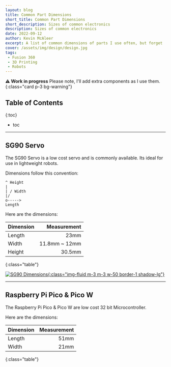 ```yaml
---
layout: blog
title: Common Part Dimensions
short_title: Common Part Dimensions
short_description: Sizes of common electronics
description: Sizes of common electronics
date: 2022-09-12
author: Kevin McAleer
excerpt: A list of common dimensions of parts I use often, but forget
cover: /assets/img/design/design.jpg
tags:
 - Fusion 360
 - 3D Printing
 - Robots
---
```


**⚠️ Work in progress** Please note, I'll add extra components as I use them.
{:class="card p-3 bg-warning"}

## Table of Contents

{:toc}
* toc

---

## SG90 Servo
The SG90 Servo is a low cost servo and is commonly available. Its ideal for use in lightweight robots.

Dimensions follow this convention:
```
^ Height
| 
| / Width
|/
o----->
Length
```

Here are the dimensions:

Dimension |   Measurement
:---------|-------------:
Length    |          23mm
Width     | 11.8mm ~ 12mm
Height    |        30.5mm
{:class="table"}

[![SG90 Dimensions](/assets/img/design/sg90.png){:class="img-fluid m-3 m-3 w-50 border-1 shadow-lg"}](/assets/img/design/sg90.png)


---

## Raspberry Pi Pico & Pico W
The Raspberry Pi Pico & Pico W are low cost 32 bit Microcontroller.

Here are the dimensions:

Dimension | Measurement
:---------|-----------:
Length    |        51mm
Width     |        21mm
{:class="table"}
